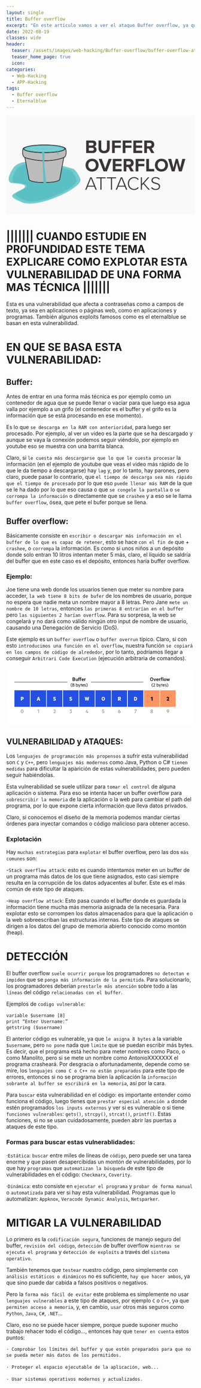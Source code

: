 ```yaml
---
layout: single
title: Buffer overflow
excerpt: "En este artículo vamos a ver el ataque Buffer overflow, ya que es un concepto muy interesante, muy útil y en el que se basan exploits famosos como el eternalblue."
date: 2022-08-19
classes: wide
header:
  teaser: /assets/images/web-hacking/Buffer-overflow/buffer-overflow-attacks.png
  teaser_home_page: true
  icon: 
categories:
  - Web-Hacking
  - APP-Hacking
tags:  
  - Buffer overflow
  - Eternalblue
---
```


![](/assets/images/web-hacking/Buffer-overflow/buffer-overflow-attacks.png)

# ||||||| CUANDO ESTUDIE EN PROFUNDIDAD ESTE TEMA EXPLICARE COMO EXPLOTAR ESTA VULNERABILIDAD DE UNA FORMA MAS TÉCNICA |||||||

Esta es una vulnerabilidad que afecta a contraseñas como a campos de texto, ya sea en aplicaciones o páginas web, como en aplicaciones y programas. También algunos exploits famosos como es el eternalblue se basan en esta vulnerabilidad.


# EN QUE SE BASA ESTA VULNERABILIDAD:
## Buffer:

Antes de entrar en una forma más técnica es por ejemplo como un contenedor de agua que se puede llenar o vaciar para que luego esa agua valla por ejemplo a un grifo (el contenedor es el buffer y el grifo es la información que se está procesando en ese momento).

Es lo que `se descarga en la RAM con anterioridad`, para luego ser procesado. Por ejemplo, al ver un video es la parte que se ha descargado y aunque se vaya la conexión podemos seguir viéndolo, por ejemplo en youtube eso se muestra con una barrita blanca.

Claro, si `le cuesta más descargarse que lo que le cuesta procesar` la información (en el ejemplo de youtube que veas el video más rápido de lo que le da tiempo a descargarse) hay `lag` y, por lo tanto, hay parones, pero claro, puede pasar lo contrario, que `el tiempo de descarga sea más rápido que el tiempo de procesado` por lo que eso `puede llenar más RAM` de la que se le ha dado por lo que eso causa o que `se congele la pantalla` o `se corrompa la información` o directamente que se `crashee` y a eso se le llama `buffer overflow`, ósea, que pete el bufer porque se llena.


## Buffer overflow:

Básicamente consiste en `escribir o descargar más información en el buffer de lo que es capaz de retener`, esto se hace `con el fin de` que + `crashee`, o `corrompa` la información. Es como si unos niños a un depósito donde solo entran 10 litros intentan meter 5 más, claro, el líquido se saldría del buffer que en este caso es el depósito, entonces haría buffer overflow.


### Ejemplo:
Joe tiene una web donde los usuarios tienen que meter su nombre para acceder, `la web tiene 8 bits de bufer` de los nombres de usuario, porque no espera que nadie meta un nombre mayor a 8 letras. Pero Jane `mete un nombre de 10 letras`, entonces `las primeras 8 entrarían en el buffer` pero `las siguientes 2 harían overflow`. Para su sorpresa, la web se congelará y no dará como válido ningún otro input de nombre de usuario, causando una Denegación de Servicio (DoS).
		
Este ejemplo es un `buffer overflow` o `buffer overrun` típico. Claro, si con esto `introducimos una función en el overflow`, nuestra función `se copiará en los campos de código de alrededor`, por lo tanto, podríamos llegar a conseguir `Arbitrari Code Execution` (ejecución arbitraria de comandos).

![](/assets/images/web-hacking/Buffer-overflow/buffer-overflow.png)


## VULNERABILIDAD y ATAQUES:

Los `lenguajes de programación más propensos` a sufrir esta vulnerabilidad son `C` y `C++`, pero `lenguajes más modernos` como Java, Python o C# `tienen medidas` para dificultar la aparición de estas vulnerabilidades, pero pueden seguir habiéndolas.

Esta vulnerabilidad se suele utilizar para `tomar el control` de alguna aplicación o sistema. Para eso se intenta hacer un buffer overflow para `sobrescribir la memoria` de la aplicación o la web para cambiar el path del programa, por lo que expone cierta información que lleva datos privados.

Claro, si conocemos el diseño de la memoria podemos mandar ciertas órdenes para inyectar comandos o código malicioso para obtener acceso.


### Explotación

Hay `muchas estrategias` para `explotar` el buffer overflow, pero las dos `más comunes` son:

-`Stack overflow attack`: esto es cuando intentamos meter en un buffer de un programa más datos de los que tiene asignados, esto casi siempre resulta en la corrupción de los datos adyacentes al bufer. Este es el más común de este tipo de ataques.

-`Heap overflow attack`: Esto pasa cuando el buffer donde es guardada la información tiene mucha más memoria asignada de la necesaria. Para explotar esto se corrompen los datos almacenados para que la aplicación o la web sobreescriban las estructuras internas. Este tipo de ataques se dirigen a los datos del grupo de memoria abierto conocido como montón (heap).


# DETECCIÓN

El buffer overflow `suele ocurrir porque` los programadores `no detectan e impiden` que se `ponga más información de la permitida`. Para solucionarlo, los programadores deberían `prestarle más atención` sobre todo a las `líneas` del código `relacionadas con el buffer`.

Ejemplos de `codigo vulnerable`:

```
variable $username [8]
print “Enter Username:”
getstring ($username)
```

El anterior código es vulnerable, ya que `le asigna 8 bytes` a la variable `$username`, pero `no pone` nada que `limite` que se puedan escribir más bytes. Es decir, que el programa está hecho para meter nombres como Paco, o como Manolito, pero si se mete un nombre como AntonioXXXXXXX el programa crasheará. Por desgracia o afortunadamente, depende como se mire, los `lenguajes como C o C++ no están preparados` para este tipo de errores, entonces si no se programa bien la aplicación la `información sobrante al buffer se escribirá en la memoria`, así por la cara.

Para `buscar` esta vulnerabilidad en el código: es importante entender como funciona el código, luego tienes que `prestar especial atención a` donde estén programados `los inputs externos` y ver si es vulnerable o si tiene `funciones vulnerables`: `gets()`, `strcpy()`, `strcat()`, `printf()`. Estas funciones, si no se usan cuidadosamente, pueden abrir las puertas a ataques de este tipo.


### Formas para buscar estas vulnerablidades:

·`Estática`: `buscar` entre miles de líneas de `código`, pero puede ser una tarea enorme y que pasen desapercibidas un montón de vulnerabilidades, por lo que hay `programas` que `automatizan la búsqueda` de este tipo de vulnerabilidades en el código: `Checkmarx`, `Coverity`.

·`Dinámica`: esto  consiste en `ejecutar el programa` y `probar de forma manual` o `automatizada` para ver si hay esta vulnerabilidad. Programas que lo automatizan: `Appknox`, `Veracode Dynamic Analysis`, `Netsparker`.


# MITIGAR LA VULNERABILIDAD

Lo primero es la `codificación segura`, funciones de manejo seguro del buffer, `revisión del código`, `detección` de buffer overflow `mientras se ejecuta el programa` y `detección de exploits` a través del `sistema operativo`.

También tenemos que `testear` nuestro código, pero simplemente con `análisis estáticos o dinámicos` no es suficiente, `hay que hacer ambos`, ya que sino puede dar cabida a falsos positivos o negativos. 

Pero la `forma más fácil de evitar` este problema es simplemente no usar `lenguajes vulnerables` a este tipo de ataques, por ejemplo `C` o `C++`, ya que `permiten acceso a memoria`, y, en cambio, `usar` otros más seguros como `Python`, `Java`, `C#`, `.NET`...

Claro, eso no se puede hacer siempre, porque puede suponer mucho trabajo rehacer todo el código..., entonces hay que `tener en cuenta` estos puntos:

```
· Comprobar los límites del buffer y que estén preparados para que no se pueda meter más datos de los permitidos.

· Proteger el espacio ejecutable de la aplicación, web...

· Usar sistemas operativos modernos y actualizados.
```
